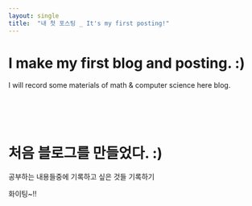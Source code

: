 ```yaml
---
layout: single
title:  "내 첫 포스팅 _ It's my first posting!"
---
```

# I make my first blog and posting. :) 
I will record some materials of math & computer science here blog.

<br/><br/><br/>  <!--"<br/>는 md에서 줄바꿈"-->

# 처음 블로그를 만들었다. :)
공부하는 내용들중에 기록하고 싶은 것들 기록하기


화이팅~!!
